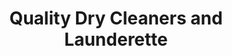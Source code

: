 ---
title: "Quality Dry Cleaners and Launderette"
url: /crawley/quality-dry-cleaners-and-launderette/
shop: Wäscherei
---